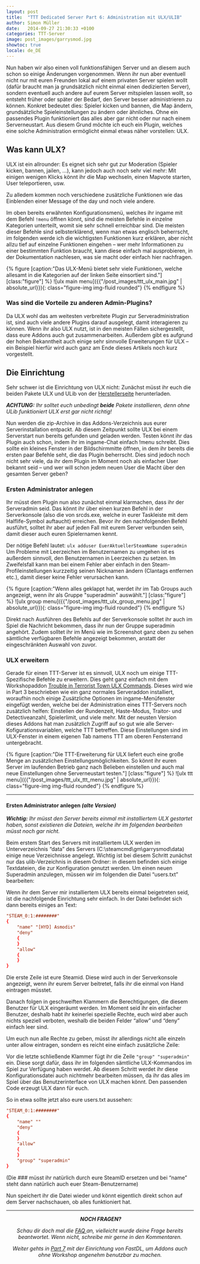```yaml
---
layout: post
title:  "TTT Dedicated Server Part 6: Administration mit ULX/ULIB"
author: Simon Müller
date:   2014-09-27 21:30:33 +0100
categories: TTT-Server
image: post_images/garrysmod.jpg
showtoc: true
locale: de_DE
---
```


Nun haben wir also einen voll funktionsfähigen Server und an diesem auch schon so einige Änderungen vorgenommen. Wenn ihr nun aber eventuell nicht nur mit euren Freunden lokal auf einem privaten Server spielen wollt (dafür braucht man ja grundsätzlich nicht einmal einen dedizierten Server), sondern eventuell auch andere auf eurem Server mitspielen lassen wollt, so entsteht früher oder später der Bedarf, den Server besser administrieren zu können. Konkret bedeutet dies: Spieler kicken und bannen, die Map ändern, grundsätzliche Spieleinstellungen zu ändern oder ähnliches. Ohne ein passendes Plugin funktioniert das alles aber gar nicht oder nur nach einem Serverneustart. Aus diesem Grund möchte ich euch ein Plugin, welches eine solche Administration ermöglicht einmal etwas näher vorstellen: ULX.

<!--more-->

## Was kann ULX?

ULX ist ein allrounder: Es eignet sich sehr gut zur Moderation (Spieler kicken, bannen, jailen, …), kann jedoch auch noch sehr viel mehr: Mit einigen wenigen Klicks könnt ihr die Map wechseln, einen Mapvote starten, User teleportieren, usw.

Zu alledem kommen noch verschiedene zusätzliche Funktionen wie das Einblenden einer Message of the day und noch viele andere.

Im oben bereits erwähnten Konfigurationsmenü, welches ihr ingame mit dem Befehl `!menu` öffnen könnt, sind die meisten Befehle in einzelne Kategorien unterteilt, womit sie sehr schnell erreichbar sind. Die meisten dieser Befehle sind selbsterklärend, wenn man etwas englisch beherrscht, im folgenden werde ich die wichtigsten Funktionen kurz erklären, aber nicht allzu tief auf einzelne Funktionen eingehen – wer mehr Informationen zu einer bestimmten Funktion braucht, kann diese einfach mal ausprobieren, in der Dokumentation nachlesen, was sie macht oder einfach hier nachfragen.

{% figure [caption:"Das ULX-Menü bietet sehr viele Funktionen, welche allesamt in die Kategorien auf der linken Seite einsortiert sind."] [class:"figure"] %}
![ulx main menu]({{"/post_images/ttt_ulx_main.jpg" | absolute_url}}){: class="figure-img img-fluid rounded"}
{% endfigure %}

### Was sind die Vorteile zu anderen Admin-Plugins?
Da ULX wohl das am weitesten verbreitete Plugin zur Serveradministration ist, sind auch viele andere Plugins darauf ausgelegt, damit interagieren zu können. Wenn ihr also ULX nutzt, ist in den meisten Fällen sichergestellt, dass eure Addons auch gut zusammenarbeiten. Außerdem gibt es aufgrund der hohen Bekanntheit auch einige sehr sinnvolle Erweiterungen für ULX – ein Beispiel hierfür wird auch ganz am Ende dieses Artikels noch kurz vorgestellt.

## Die Einrichtung
Sehr schwer ist die Einrichtung von ULX nicht: Zunächst müsst ihr euch die beiden Pakete ULX und ULib von der [Herstellerseite](http://ulyssesmod.net/downloads.php) herunterladen.

***ACHTUNG:** Ihr solltet euch unbedingt **beide** Pakete installieren, denn ohne ULib funktioniert ULX erst gar nicht richtig!*

Nun werden die zip-Archive in das Addons-Verzeichnis aus eurer Serverinstallation entpackt. Ab diesem Zeitpunkt sollte ULX bei einem Serverstart nun bereits gefunden und geladen werden. Testen könnt ihr das Plugin auch schon, indem ihr im ingame-Chat einfach !menu schreibt. Dies sollte ein kleines Fenster in der Bildschirmmitte öffnen, in dem ihr bereits die ersten paar Befehle seht, die das Plugin beherrscht. Dies sind jedoch noch nicht sehr viele, da ihr dem Plugin im Moment noch als einfacher User bekannt seid – und wer will schon jedem neuen User die Macht über den gesamten Server geben?

### Ersten Administrator anlegen

Ihr müsst dem Plugin nun also zunächst einmal klarmachen, dass ihr der Serveradmin seid. Das könnt ihr über einen kurzen Befehl in der Serverkonsole (also die von srcds.exe, welche in eurer Taskleiste mit dem Halflife-Symbol auftaucht) erreichen. Bevor ihr den nachfolgenden Befehl ausführt, solltet ihr aber auf jeden Fall mit eurem Server verbunden sein, damit dieser auch euren Spielernamen kennt.

Der nötige Befehl lautet: `ulx adduser EuerAktuellerSteamName superadmin`
Um Probleme mit Leerzeichen im Benutzernamen zu umgehen ist es außerdem sinnvoll, den Benutzernamen in Leerzeichen zu setzen. Im Zweifelsfall kann man bei einem Fehler aber einfach in den Steam-Profileinstellungen kurzzeitig seinen Nicknamen ändern (Clantags entfernen etc.), damit dieser keine Fehler verursachen kann.

{% figure [caption:"Wenn alles geklappt hat, werdet ihr im Tab Groups auch angezeigt, wenn ihr als Gruppe "superadmin" auswählt."] [class:"figure"] %}
![ulx group menu]({{"/post_images/ttt_ulx_group_menu.jpg" | absolute_url}}){: class="figure-img img-fluid rounded"}
{% endfigure %}

Direkt nach Ausführen des Befehls auf der Serverkonsole solltet ihr auch im Spiel die Nachricht bekommen, dass ihr nun der Gruppe superadmin angehört. Zudem solltet ihr im Menü wie im Screenshot ganz oben zu sehen sämtliche verfügbaren Befehle angezeigt bekommen, anstatt der eingeschränkten Auswahl von zuvor.

### ULX erweitern

Gerade für einen TTT-Server ist es sinnvoll, ULX noch um einige TTT-Spezifische Befehle zu erweitern. Dies geht ganz einfach mit dem Workshopaddon [Trouble in Terrorist Town ULX Commands](http://steamcommunity.com/sharedfiles/filedetails/?id=127865722). Dieses wird wie in Part 3 beschrieben wie ein ganz normales Serveraddon installiert, woraufhin noch einige Zusätzliche Optionen im ingame-Menüfenster eingefügt werden, welche bei der Administration eines TTT-Servers noch zusätzlich helfen: Einstellen der Rundenzeit, Haste-Modus, Traitor- und Detectiveanzahl, Spielerlimit, und viele mehr. Mit der neusten Version dieses Addons hat man zusätzlich Zugriff auf so gut wie alle Server-Kofigurationsvariablen, welche TTT betreffen. Diese Einstellungen sind im ULX-Fenster in einem eigenen Tab namens TTT am oberen Fensterrand untergebracht.

{% figure [caption:"Die TTT-Erweiterung für ULX liefert euch eine große Menge an zusätzlichen Einstellungsmöglichkeiten. So könnt ihr euren Server im laufenden Betrieb ganz nach Belieben einstellen und auch mal neue Einstellungen ohne Serverneustart testen."] [class:"figure"] %}
![ulx ttt menu]({{"/post_images/ttt_ulx_ttt_menu.jpg" | absolute_url}}){: class="figure-img img-fluid rounded"}
{% endfigure %}

---

#### Ersten Administrator anlegen *(alte Version)*
***Wichtig:** Ihr müsst den Server bereits einmal mit installiertem ULX gestartet haben, sonst existieren die Dateien, welche ihr im folgenden bearbeiten müsst noch gar nicht.*


Beim erstem Start des Servers mit installiertem ULX werden im Unterverzeichnis “data” des Servers (C:\steamcmd\gm\garrysmod\data) einige neue Verzeichnisse angelegt. Wichtig ist bei diesem Schritt zunächst nur das ulib-Verzeichnis in diesem Ordner: in diesem befinden sich einige Textdateien, die zur Konfiguration genutzt werden. Um einen neuen Superadmin anzulegen, müssen wir im folgenden die Datei “users.txt” bearbeiten:

Wenn ihr dem Server mir installiertem ULX bereits einmal beigetreten seid, ist die nachfolgende Einrichtung sehr einfach. In der Datei befindet sich dann bereits einiges an Text:
~~~ conf
"STEAM_0:1:########"
{
    "name" "[HYD] Asmodis"
    "deny"
    {
    }
    "allow"
    {
    }
}
~~~

Die erste Zeile ist eure Steamid. Diese wird auch in der Serverkonsole angezeigt, wenn ihr eurem Server beitretet, falls ihr die einmal von Hand eintragen müsstet.

Danach folgen in geschweiften Klammern die Berechtigungen, die diesem Benutzer für ULX eingeräumt werden. Im Moment seid ihr ein einfacher Benutzer, deshalb habt ihr keinerlei spezielle Rechte, euch wird aber auch nichts speziell verboten, weshalb die beiden Felder “allow” und “deny” einfach leer sind.

Um euch nun alle Rechte zu geben, müsst ihr allerdings nicht alle einzeln unter allow eintragen, sondern es reicht eine einfach zusätzliche Zeile:

Vor die letzte schließende Klammer fügt ihr die Zeile `"group" "superadmin"` ein. Diese sorgt dafür, dass ihr im folgenden sämtliche ULX-Kommandos im Spiel zur Verfügung haben werdet. Ab diesem Schritt werdet ihr diese Konfigurationsdatei auch nichtmehr bearbeiten müssen, da ihr das alles im Spiel über das Benutzerinterface von ULX machen könnt. Den passenden Code erzeugt ULX dann für euch.

So in etwa sollte jetzt also eure users.txt aussehen:

~~~ conf
"STEAM_0:1:########"
{
    "name" ""
    "deny"
    {
    }
    "allow"
    {
    }
    "group" "superadmin"
}
~~~

(Die ### müsst ihr natürlich durch eure SteamID ersetzen und bei “name” steht dann natürlich auch euer Steam-Benutzername)

Nun speichert ihr die Datei wieder und könnt eigentlich direkt schon auf dem Server nachschauen, ob alles funktioniert hat.

---

<p style="text-align: center;"> <em><strong>NOCH FRAGEN?</strong></em></p>
<p style="text-align: center;"><em>Schau dir doch mal die <a title="Garrys mod TTT Dedicated Server erstellen – Part 7: F.A.Q/Troubleshooting" href="{{ site.baseurl }}{% post_url ttt/2015-11-03-ttt-server-part-8-faq %}">FAQ </a>an, vielleicht wurde deine Frage bereits beantwortet. Wenn nicht, schreibe mir gerne in den Kommentaren.</em></p>
<p style="text-align: center;"><em>Weiter gehts in <a title="Garrys mod TTT Dedicated Server erstellen – Part 6: Serveradministration mit ULX und ULib" href="{{ site.baseurl }}{% post_url ttt/2014-09-27-ttt-server-part-6-admin %}">Part 7</a> mit der Einrichtung von FastDL, um Addons auch ohne Workshop angenehm benutzbar zu machen.</em></p>
&nbsp;